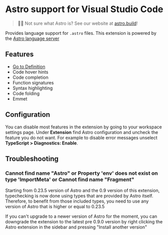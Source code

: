 # Astro support for Visual Studio Code

> 🧑‍🚀 Not sure what Astro is? See our website at [astro.build](https://astro.build)!

Provides language support for `.astro` files. This extension is powered by the [Astro language server](https://github.com/withastro/language-tools/tree/main/packages/language-server)

## Features

* [Go to Definition](https://code.visualstudio.com/docs/editor/editingevolved#_go-to-definition)
* Code hover hints
* Code completion
* Function signatures
* Syntax highlighting
* Code folding
* Emmet

## Configuration

You can disable most features in the extension by going to your workspace settings page. Under __Extension__ find Astro configuration and uncheck the feature you do not want. For example to disable error messages unselect __TypeScript > Diagnostics: Enable__.

## Troubleshooting

### Cannot find name "Astro" or Property 'env' does not exist on type 'ImportMeta' or Cannot find name "Fragment"

Starting from 0.23.5 version of Astro and the 0.9 version of this extension, typechecking is now done using types that are provided by Astro itself. Therefore, to benefit from those included types, you need to use any version of Astro that is higher or equal to 0.23.5

If you can't upgrade to a newer version of Astro for the moment, you can downgrade the extension to the latest pre 0.9.0 version by right clicking the Astro extension in the sidebar and pressing "Install another version"
